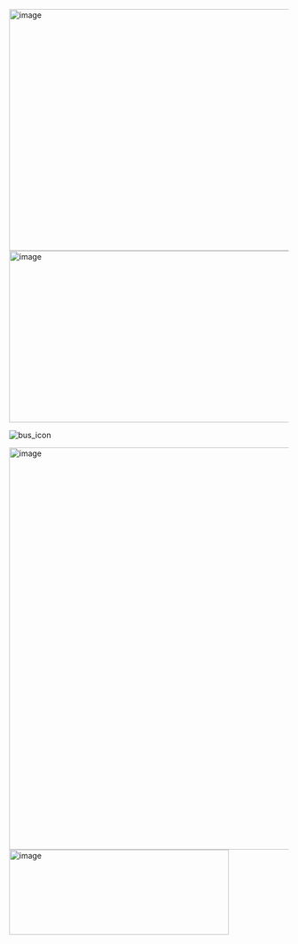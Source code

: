 <img width="1657" height="435" alt="image" src="https://github.com/user-attachments/assets/d7149b5e-f1c9-4290-9a47-1ccaaf0135b0" />

<img width="1810" height="309" alt="image" src="https://github.com/user-attachments/assets/b5d6c5ee-ec55-48e7-9e0b-44f81f85b759" />


![bus_icon](https://github.com/user-attachments/assets/68aeaf22-b6ae-4f8b-a8b6-0f730970110b)

<img width="777" height="724" alt="image" src="https://github.com/user-attachments/assets/8fcca984-6433-4d54-b584-ac228be3878a" />

<img width="396" height="153" alt="image" src="https://github.com/user-attachments/assets/e044e22a-dbf1-42ac-a58c-7519be5da970" />

